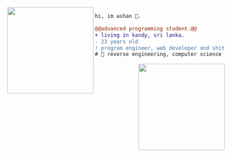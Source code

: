 <img align="left" height="200" src="https://media.giphy.com/media/ao9DUiTKH60XS/giphy.gif"/>

```diff
hi, im ashan 🔮.

@@advanced programming student.@@
+ living in kandy, sri lanka.
- 23 years old
! program engineer, web developer and shitposter
# 📖 reverse engineering, computer science
```

<img align="right" height="200" src="https://media.giphy.com/media/ac53c0RDcdiK7svmFl/giphy.gif"/>
